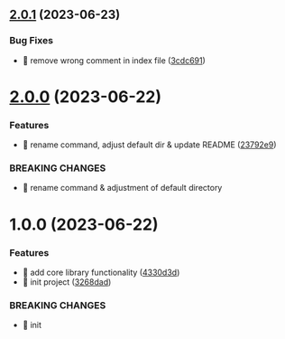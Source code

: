 ## [2.0.1](https://github.com/kreuzerk/inst-all/compare/v2.0.0...v2.0.1) (2023-06-23)


### Bug Fixes

* 🐛 remove wrong comment in index file ([3cdc691](https://github.com/kreuzerk/inst-all/commit/3cdc691f3530d63fdd5478c5a85925d3cba0bbb9))

# [2.0.0](https://github.com/kreuzerk/inst-all/compare/v1.0.0...v2.0.0) (2023-06-22)


### Features

* 🎸 rename command, adjust default dir & update README ([23792e9](https://github.com/kreuzerk/inst-all/commit/23792e9e4cdee017e23c635de2e16e97348d1808))


### BREAKING CHANGES

* 🧨 rename command & adjustment of default directory

# 1.0.0 (2023-06-22)


### Features

* 🎸 add core library functionality ([4330d3d](https://github.com/kreuzerk/inst-all/commit/4330d3d7390182857fde2dc35d5749a07f32e38c))
* 🎸 init project ([3268dad](https://github.com/kreuzerk/inst-all/commit/3268dad751bacbafaab6702198eeeb895faafe0f))


### BREAKING CHANGES

* 🧨 init
